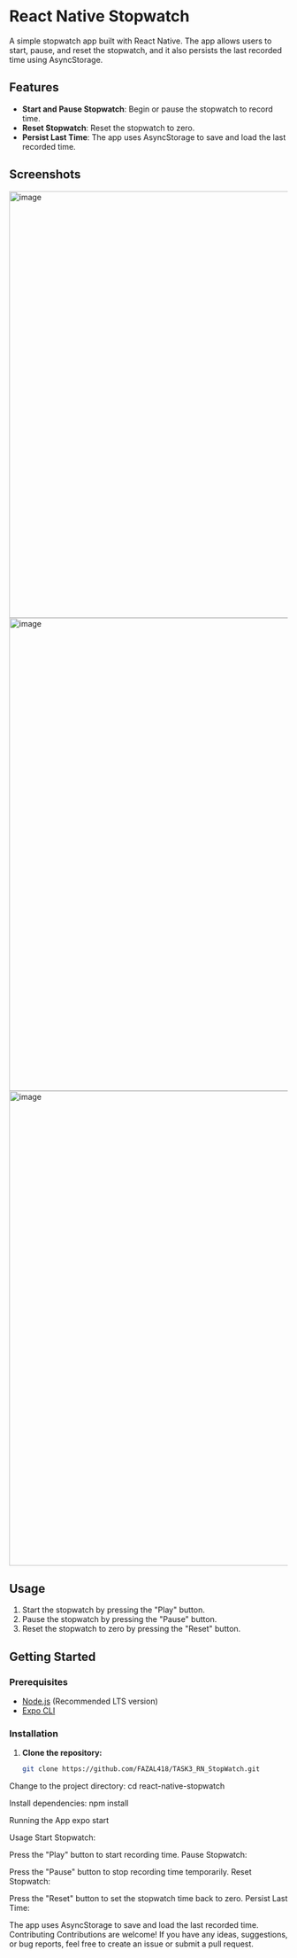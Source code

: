 # React Native Stopwatch

A simple stopwatch app built with React Native. The app allows users to start, pause, and reset the stopwatch, and it also persists the last recorded time using AsyncStorage.

## Features

- **Start and Pause Stopwatch**: Begin or pause the stopwatch to record time.
- **Reset Stopwatch**: Reset the stopwatch to zero.
- **Persist Last Time**: The app uses AsyncStorage to save and load the last recorded time.

## Screenshots

<img width="770" alt="image" src="https://github.com/FAZAL418/TASK3_RN_StopWatch/assets/112973148/6ef84a79-5551-4e8e-8231-08140f2295b0">
<img width="854" alt="image" src="https://github.com/FAZAL418/TASK3_RN_StopWatch/assets/112973148/57b983e0-3ab8-4afa-9d7a-13c5d9aebe56">
<img width="857" alt="image" src="https://github.com/FAZAL418/TASK3_RN_StopWatch/assets/112973148/1635f9bb-2cff-4cb5-b1da-914cc4f1264a">



## Usage

1. Start the stopwatch by pressing the "Play" button.
2. Pause the stopwatch by pressing the "Pause" button.
3. Reset the stopwatch to zero by pressing the "Reset" button.

## Getting Started

### Prerequisites

- [Node.js](https://nodejs.org/) (Recommended LTS version)
- [Expo CLI](https://docs.expo.dev/get-started/installation/)

### Installation

1. **Clone the repository:**

   ```bash
   git clone https://github.com/FAZAL418/TASK3_RN_StopWatch.git


Change to the project directory:
cd react-native-stopwatch

Install dependencies:
npm install

Running the App
expo start

Usage
Start Stopwatch:

Press the "Play" button to start recording time.
Pause Stopwatch:

Press the "Pause" button to stop recording time temporarily.
Reset Stopwatch:

Press the "Reset" button to set the stopwatch time back to zero.
Persist Last Time:

The app uses AsyncStorage to save and load the last recorded time.
Contributing
Contributions are welcome! If you have any ideas, suggestions, or bug reports, feel free to create an issue or submit a pull request.


